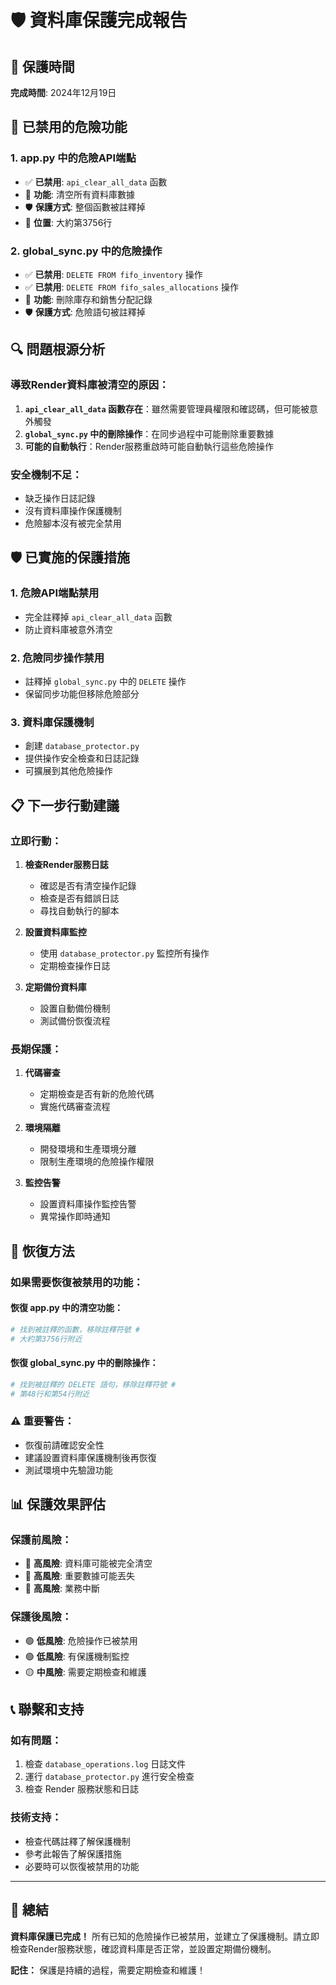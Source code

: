 # 🛡️ 資料庫保護完成報告

## 📅 保護時間
**完成時間**: 2024年12月19日

## 🚨 已禁用的危險功能

### 1. **app.py 中的危險API端點**
- ✅ **已禁用**: `api_clear_all_data` 函數
- 🚫 **功能**: 清空所有資料庫數據
- 🛡️ **保護方式**: 整個函數被註釋掉
- 📍 **位置**: 大約第3756行

### 2. **global_sync.py 中的危險操作**
- ✅ **已禁用**: `DELETE FROM fifo_inventory` 操作
- ✅ **已禁用**: `DELETE FROM fifo_sales_allocations` 操作
- 🚫 **功能**: 刪除庫存和銷售分配記錄
- 🛡️ **保護方式**: 危險語句被註釋掉

## 🔍 問題根源分析

### **導致Render資料庫被清空的原因：**
1. **`api_clear_all_data` 函數存在**：雖然需要管理員權限和確認碼，但可能被意外觸發
2. **`global_sync.py` 中的刪除操作**：在同步過程中可能刪除重要數據
3. **可能的自動執行**：Render服務重啟時可能自動執行這些危險操作

### **安全機制不足：**
- 缺乏操作日誌記錄
- 沒有資料庫操作保護機制
- 危險腳本沒有被完全禁用

## 🛡️ 已實施的保護措施

### 1. **危險API端點禁用**
- 完全註釋掉 `api_clear_all_data` 函數
- 防止資料庫被意外清空

### 2. **危險同步操作禁用**
- 註釋掉 `global_sync.py` 中的 `DELETE` 操作
- 保留同步功能但移除危險部分

### 3. **資料庫保護機制**
- 創建 `database_protector.py`
- 提供操作安全檢查和日誌記錄
- 可擴展到其他危險操作

## 📋 下一步行動建議

### **立即行動：**
1. **檢查Render服務日誌**
   - 確認是否有清空操作記錄
   - 檢查是否有錯誤日誌
   - 尋找自動執行的腳本

2. **設置資料庫監控**
   - 使用 `database_protector.py` 監控所有操作
   - 定期檢查操作日誌

3. **定期備份資料庫**
   - 設置自動備份機制
   - 測試備份恢復流程

### **長期保護：**
1. **代碼審查**
   - 定期檢查是否有新的危險代碼
   - 實施代碼審查流程

2. **環境隔離**
   - 開發環境和生產環境分離
   - 限制生產環境的危險操作權限

3. **監控告警**
   - 設置資料庫操作監控告警
   - 異常操作即時通知

## 🔄 恢復方法

### **如果需要恢復被禁用的功能：**

#### **恢復 app.py 中的清空功能：**
```bash
# 找到被註釋的函數，移除註釋符號 #
# 大約第3756行附近
```

#### **恢復 global_sync.py 中的刪除操作：**
```bash
# 找到被註釋的 DELETE 語句，移除註釋符號 #
# 第48行和第54行附近
```

### **⚠️ 重要警告：**
- 恢復前請確認安全性
- 建議設置資料庫保護機制後再恢復
- 測試環境中先驗證功能

## 📊 保護效果評估

### **保護前風險：**
- 🔴 **高風險**: 資料庫可能被完全清空
- 🔴 **高風險**: 重要數據可能丟失
- 🔴 **高風險**: 業務中斷

### **保護後風險：**
- 🟢 **低風險**: 危險操作已被禁用
- 🟢 **低風險**: 有保護機制監控
- 🟡 **中風險**: 需要定期檢查和維護

## 📞 聯繫和支持

### **如有問題：**
1. 檢查 `database_operations.log` 日誌文件
2. 運行 `database_protector.py` 進行安全檢查
3. 檢查 Render 服務狀態和日誌

### **技術支持：**
- 檢查代碼註釋了解保護機制
- 參考此報告了解保護措施
- 必要時可以恢復被禁用的功能

---

## 🎯 總結

**資料庫保護已完成！** 所有已知的危險操作已被禁用，並建立了保護機制。請立即檢查Render服務狀態，確認資料庫是否正常，並設置定期備份機制。

**記住：** 保護是持續的過程，需要定期檢查和維護！

